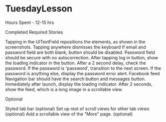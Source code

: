TuesdayLesson
=============

Hours Spent - 12-15 hrs

Completed Required Stories

Tapping in the UITextField repositions the elements, as shown in the screenshots.
Tapping anywhere dismisses the keyboard
If email and password field are both blank, button should be disabled.
Password field should be secure with no autocorrection.
After tapping log in button, show the loading indicator in the button. After a 2 second delay, check the password.
If the password is 'password', transition to the next screen.
If the password is anything else, display the password error alert.
Facebook feed
Navigation bar should have the search button and messages button.
Immediately after launch, display the loading indicator.
After 2 seconds, show the feed, which is a long image in a scrollable view.

Optional 

Styled tab bar (optional)
Set up rest of scroll views for other tab views (optional)
Add a scrollable view of the "More" page. (optional)


